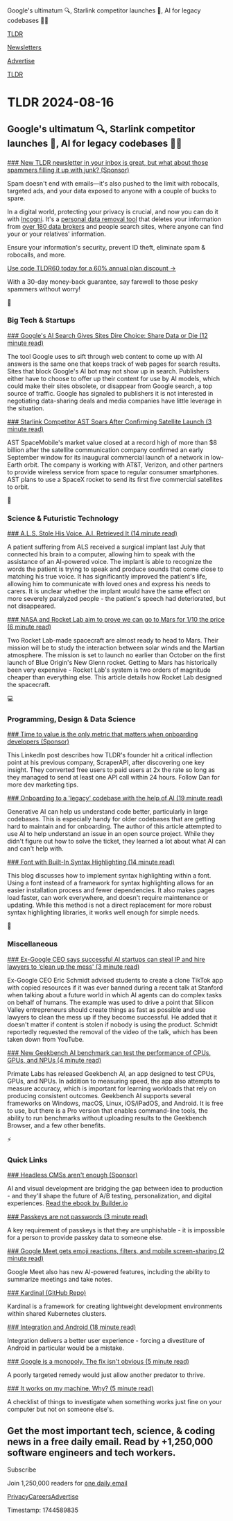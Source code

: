 Google's ultimatum 🔍, Starlink competitor launches 🚀, AI for legacy codebases 👨‍💻

[TLDR](/)

[Newsletters](/newsletters)

[Advertise](https://advertise.tldr.tech/)

[TLDR](/)

# TLDR 2024-08-16

## Google's ultimatum 🔍, Starlink competitor launches 🚀, AI for legacy codebases 👨‍💻

### 

[### New TLDR newsletter in your inbox is great, but what about those spammers filling it up with junk? (Sponsor)](https://get.incogni.io/aff_c?offer_id=1151&amp;aff_id=16286)

Spam doesn't end with emails—it's also pushed to the limit with robocalls, targeted ads, and your data exposed to anyone with a couple of bucks to spare.

In a digital world, protecting your privacy is crucial, and now you can do it with [Incogni](https://get.incogni.io/aff_c?offer_id=1151&aff_id=16286). It's a [personal data removal tool](https://get.incogni.io/aff_c?offer_id=1151&aff_id=16286) that deletes your information from [over 180 data brokers](https://get.incogni.io/aff_c?offer_id=1151&aff_id=16286) and people search sites, where anyone can find your or your relatives' information.

Ensure your information's security, prevent ID theft, eliminate spam & robocalls, and more.

[Use code TLDR60 today for a 60% annual plan discount →](https://get.incogni.io/aff_c?offer_id=1151&aff_id=16286)

With a 30-day money-back guarantee, say farewell to those pesky spammers without worry!

📱

### Big Tech & Startups

[### Google's AI Search Gives Sites Dire Choice: Share Data or Die (12 minute read)](https://www.bloomberg.com/news/articles/2024-08-15/google-s-search-dominance-leaves-sites-little-choice-on-ai-scraping?accessToken=eyJhbGciOiJIUzI1NiIsInR5cCI6IkpXVCJ9.eyJzb3VyY2UiOiJTdWJzY3JpYmVyR2lmdGVkQXJ0aWNsZSIsImlhdCI6MTcyMzc2OTM4NywiZXhwIjoxNzI0Mzc0MTg3LCJhcnRpY2xlSWQiOiJTSTlHNEREV0xVNjgwMCIsImJjb25uZWN0SWQiOiJFQTExNDNDNTM4NEE0RUY5QTg5RjJEN0IxMTg2MzcwOSJ9.wOvq4COeCKavu92a7vyYepRKmTb4QRZBt5wVz09nvQI&amp;utm_source=tldrnewsletter)

The tool Google uses to sift through web content to come up with AI answers is the same one that keeps track of web pages for search results. Sites that block Google's AI bot may not show up in search. Publishers either have to choose to offer up their content for use by AI models, which could make their sites obsolete, or disappear from Google search, a top source of traffic. Google has signaled to publishers it is not interested in negotiating data-sharing deals and media companies have little leverage in the situation.

[### Starlink Competitor AST Soars After Confirming Satellite Launch (3 minute read)](https://www.bloomberg.com/news/articles/2024-08-15/starlink-competitor-ast-soars-after-confirming-satellite-launch?accessToken=eyJhbGciOiJIUzI1NiIsInR5cCI6IkpXVCJ9.eyJzb3VyY2UiOiJTdWJzY3JpYmVyR2lmdGVkQXJ0aWNsZSIsImlhdCI6MTcyMzc2OTM3MiwiZXhwIjoxNzI0Mzc0MTcyLCJhcnRpY2xlSWQiOiJTSUEwRFFEV1JHRzAwMCIsImJjb25uZWN0SWQiOiJFQTExNDNDNTM4NEE0RUY5QTg5RjJEN0IxMTg2MzcwOSJ9.xstXANIQZRPC1REh37avRI8XPAvgFzt2UM8dtCqp7ys&amp;utm_source=tldrnewsletter)

AST SpaceMobile's market value closed at a record high of more than $8 billion after the satellite communication company confirmed an early September window for its inaugural commercial launch of a network in low-Earth orbit. The company is working with AT&T, Verizon, and other partners to provide wireless service from space to regular consumer smartphones. AST plans to use a SpaceX rocket to send its first five commercial satellites to orbit.

🚀

### Science & Futuristic Technology

[### A.L.S. Stole His Voice. A.I. Retrieved It (14 minute read)](https://www.nytimes.com/2024/08/14/health/als-ai-brain-implants.html?unlocked_article_code=1.DU4.mn64.bFvgP77BpFAe&smid=url-share&utm_source=tldrnewsletter)

A patient suffering from ALS received a surgical implant last July that connected his brain to a computer, allowing him to speak with the assistance of an AI-powered voice. The implant is able to recognize the words the patient is trying to speak and produce sounds that come close to matching his true voice. It has significantly improved the patient's life, allowing him to communicate with loved ones and express his needs to carers. It is unclear whether the implant would have the same effect on more severely paralyzed people - the patient's speech had deteriorated, but not disappeared.

[### NASA and Rocket Lab aim to prove we can go to Mars for 1/10 the price (6 minute read)](https://techcrunch.com/2024/08/15/nasa-and-rocket-lab-aim-to-prove-we-can-go-to-mars-for-1-10-the-price/?utm_source=tldrnewsletter)

Two Rocket Lab-made spacecraft are almost ready to head to Mars. Their mission will be to study the interaction between solar winds and the Martian atmosphere. The mission is set to launch no earlier than October on the first launch of Blue Origin's New Glenn rocket. Getting to Mars has historically been very expensive - Rocket Lab's system is two orders of magnitude cheaper than everything else. This article details how Rocket Lab designed the spacecraft.

💻

### Programming, Design & Data Science

[### Time to value is the only metric that matters when onboarding developers (Sponsor)](https://www.linkedin.com/posts/dan-ni_tldr-time-to-value-is-the-only-metric-that-activity-7229893104709853184-PVl9?utm_source=tldrnewsletter)

This LinkedIn post describes how TLDR's founder hit a critical inflection point at his previous company, ScraperAPI, after discovering one key insight. They converted free users to paid users at 2x the rate so long as they managed to send at least one API call within 24 hours. Follow Dan for more dev marketing tips.

[### Onboarding to a 'legacy' codebase with the help of AI (19 minute read)](https://martinfowler.com/articles/exploring-gen-ai.html#memo-09?utm_source=tldrnewsletter)

Generative AI can help us understand code better, particularly in large codebases. This is especially handy for older codebases that are getting hard to maintain and for onboarding. The author of this article attempted to use AI to help understand an issue in an open source project. While they didn't figure out how to solve the ticket, they learned a lot about what AI can and can't help with.

[### Font with Built-In Syntax Highlighting (14 minute read)](https://blog.glyphdrawing.club/font-with-built-in-syntax-highlighting/?utm_source=tldrnewsletter)

This blog discusses how to implement syntax highlighting within a font. Using a font instead of a framework for syntax highlighting allows for an easier installation process and fewer dependencies. It also makes pages load faster, can work everywhere, and doesn't require maintenance or updating. While this method is not a direct replacement for more robust syntax highlighting libraries, it works well enough for simple needs.

🎁

### Miscellaneous

[### Ex-Google CEO says successful AI startups can steal IP and hire lawyers to ‘clean up the mess' (3 minute read)](https://www.theverge.com/2024/8/14/24220658/google-eric-schmidt-stanford-talk-ai-startups-openai?utm_source=tldrnewsletter)

Ex-Google CEO Eric Schmidt advised students to create a clone TikTok app with copied resources if it was ever banned during a recent talk at Stanford when talking about a future world in which AI agents can do complex tasks on behalf of humans. The example was used to drive a point that Silicon Valley entrepreneurs should create things as fast as possible and use lawyers to clean the mess up if they become successful. He added that it doesn't matter if content is stolen if nobody is using the product. Schmidt reportedly requested the removal of the video of the talk, which has been taken down from YouTube.

[### New Geekbench AI benchmark can test the performance of CPUs, GPUs, and NPUs (4 minute read)](https://arstechnica.com/gadgets/2024/08/geekbench-ml-becomes-geekbench-ai-a-cross-platform-performance-test-for-npus-and-more/?utm_source=tldrnewsletter)

Primate Labs has released Geekbench AI, an app designed to test CPUs, GPUs, and NPUs. In addition to measuring speed, the app also attempts to measure accuracy, which is important for learning workloads that rely on producing consistent outcomes. Geekbench AI supports several frameworks on Windows, macOS, Linux, iOS/iPadOS, and Android. It is free to use, but there is a Pro version that enables command-line tools, the ability to run benchmarks without uploading results to the Geekbench Browser, and a few other benefits.

⚡

### Quick Links

[### Headless CMSs aren't enough (Sponsor)](https://www.builder.io/hub/ebooks/beyond-headless-ai-visual-development?utm_source=tldr-newsletter&amp;utm_campaign=visual-development-and-ai-ebook-q2&amp;utm_medium=email&amp;utm_content=ebook)

AI and visual development are bridging the gap between idea to production - and they'll shape the future of A/B testing, personalization, and digital experiences. [Read the ebook by Builder.io](https://www.builder.io/hub/ebooks/beyond-headless-ai-visual-development?utm_source=tldr-newsletter&utm_campaign=visual-development-and-ai-ebook-q2&utm_medium=email&utm_content=ebook)

[### Passkeys are not passwords (3 minute read)](https://notes.neatnik.net/2024/08/passkeys-are-not-passwords?utm_source=tldrnewsletter)

A key requirement of passkeys is that they are unphishable - it is impossible for a person to provide passkey data to someone else.

[### Google Meet gets emoji reactions, filters, and mobile screen-sharing (2 minute read)](https://www.zdnet.com/article/google-meet-rolls-out-new-features-including-a-revamped-ui-and-on-the-go-mode/?utm_source=tldrnewsletter)

Google Meet also has new AI-powered features, including the ability to summarize meetings and take notes.

[### Kardinal (GitHub Repo)](https://github.com/kurtosis-tech/kardinal?utm_source=tldrnewsletter)

Kardinal is a framework for creating lightweight development environments within shared Kubernetes clusters.

[### Integration and Android (18 minute read)](https://stratechery.com/2024/integration-and-android/?utm_source=tldrnewsletter)

Integration delivers a better user experience - forcing a divestiture of Android in particular would be a mistake.

[### Google is a monopoly. The fix isn't obvious (5 minute read)](https://www.theregister.com/2024/08/15/google_monopoly_fix/?utm_source=tldrnewsletter)

A poorly targeted remedy would just allow another predator to thrive.

[### It works on my machine. Why? (5 minute read)](https://thoughtbot.com/blog/it-works-on-my-machine-why?utm_source=tldrnewsletter)

A checklist of things to investigate when something works just fine on your computer but not on someone else's.

## Get the most important tech, science, & coding news in a free daily email. Read by +1,250,000 software engineers and tech workers.

Subscribe

Join 1,250,000 readers for [one daily email](/api/latest/tech)

[Privacy](/privacy)[Careers](https://jobs.ashbyhq.com/tldr.tech)[Advertise](/tech/advertise)

Timestamp: 1744589835